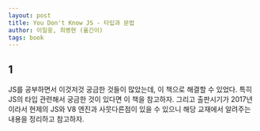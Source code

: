 ```yaml
---
layout: post
title: You Don't Know JS - 타입과 문법
author: 이일웅, 최병현 (옮긴이)
tags: book
---
```


## 1

JS를 공부하면서 이것저것 궁금한 것들이 많았는데, 이 책으로 해결할 수 있었다. 특히 JS의 타입 관련해서 궁금한 것이 있다면 이 책을 참고하자. 그리고 출판시기가 2017년이라서 현제의 JS와 V8 엔진과 사뭇다른점이 있을 수 있으니 해당 교재에서 알려주는 내용을 정리하고 참고하자.
